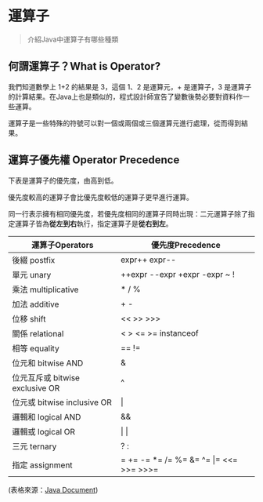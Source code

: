 # 運算子

> 介紹Java中運算子有哪些種類

## 何謂運算子？What is Operator?

我們知道數學上 1+2 的結果是 3，這個 1、2 是運算元，+ 是運算子，3 是運算子的計算結果。在Java上也是類似的，程式設計師宣告了變數後勢必要對資料作一些運算。

運算子是一些特殊的符號可以對一個或兩個或三個運算元進行處理，從而得到結果。

## 運算子優先權 Operator Precedence

下表是運算子的優先度，由高到低。

優先度較高的運算子會比優先度較低的運算子更早進行運算。

同一行表示擁有相同優先度，若優先度相同的運算子同時出現：二元運算子除了指定運算子皆為**從左到右**執行，指定運算子是**從右到左**。

| 運算子Operators               | 優先度Precedence                                       |
| -------------------------- | --------------------------------------------------- |
| 後綴 postfix                 | expr++   expr--                                     |
| 單元 unary                   | ++expr   --expr   +expr   -expr   \~   !            |
| 乘法 multiplicative          | \* /  %                                             |
| 加法 additive                | + -                                                 |
| 位移 shift                   | <<  >>  >>>                                         |
| 關係 relational              | <  >  <=  >=  instanceof                            |
| 相等 equality                | ==  !=                                              |
| 位元和 bitwise AND            | &                                                   |
| 位元互斥或 bitwise exclusive OR | ^                                                   |
| 位元或 bitwise inclusive OR   | \|                                                  |
| 邏輯和 logical AND            | &&                                                  |
| 邏輯或 logical OR             | \| \|                                               |
| 三元 ternary                 | ? :                                                 |
| 指定 assignment              | =  +=  -=  \*=  /=  %=  &=  ^=  \|=  <<=  >>=  >>>= |

(表格來源：[Java Document](https://docs.oracle.com/javase/tutorial/java/nutsandbolts/operators.html))
